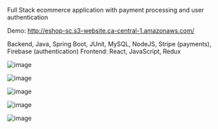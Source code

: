 Full Stack ecommerce application with payment processing and user authentication

Demo: http://eshop-sc.s3-website.ca-central-1.amazonaws.com/

Backend, Java, Spring Boot, JUnit, MySQL, NodeJS, Stripe (payments), Firebase (authentication)
Frontend: React, JavaScript, Redux

![image](https://github.com/schen5632/E-Shop/assets/93620334/bbbf9844-fbf5-4398-a5c5-5d807426e7bf)

![image](https://github.com/schen5632/E-Shop/assets/93620334/e456ad75-447a-43f1-8a7c-3d264f3f20cc)

![image](https://github.com/schen5632/E-Shop/assets/93620334/929675bd-9545-4239-83fe-c3ba860daa98)

![image](https://github.com/schen5632/E-Shop/assets/93620334/62c2cfe0-70fb-4505-87c8-5920ad5c51a7)

![image](https://github.com/schen5632/E-Shop/assets/93620334/8dd6b8ff-33d6-435f-8e04-4b5ee7265df5)






